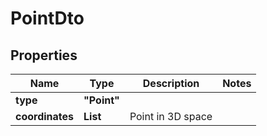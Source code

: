 
# PointDto

## Properties

Name | Type | Description | Notes
------------ | ------------- | ------------- | -------------
**type** | **"Point"** |  | 
**coordinates** | **List<Double>** | Point in 3D space | 



